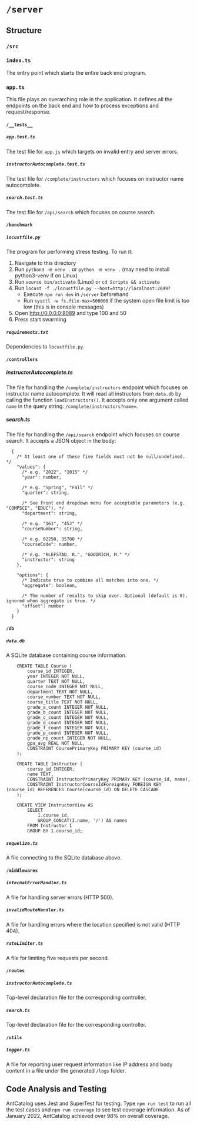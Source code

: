 # `/server`

## Structure
### `/src`
### `index.ts`
The entry point which starts the entire back end program.

### `app.ts`
This file plays an overarching role in the application. It defines all the endpoints on the back end and how to process exceptions and request/response.

#### `/__tests__`
##### `app.test.ts`
The test file for `app.js` which targets on invalid entry and server errors.

##### `instructorAutocomplete.test.ts`
The test file for `/complete/instructors` which focuses on instructor name autocomplete.

##### `search.test.ts`
The test file for `/api/search` which focuses on course search.

#### `/benchmark`
##### `locustfile.py`
The program for performing stress testing. To run it:
1. Navigate to this directory
2. Run `python3 -m venv .` or `python -m venv .` (may need to install python3-venv if on Linux)
3. Run `source bin/activate` (Linux) or `cd Scripts && activate`
4. Run `locust -f ./locustfile.py --host=http://localhost:26997`
   + Execute `npm run dev` in `/server` beforehand
   + Run `sysctl -w fs.file-max=500000` if the system open file limit is too low (this is in console messages)
5. Open http://0.0.0.0:8089 and type 100 and 50
6. Press start swarming

##### `requirements.txt`
Dependencies to `locustfile.py`.

#### `/controllers`
##### instructorAutocomplete.ts
The file for handling the `/complete/instructors` endpoint which focuses on instructor name autocomplete. It will read all instructors from `data.db` by calling the function `loadInstructors()`. It accepts only one argument called `name` in the query string: `/complete/instructors?name=`.

##### search.ts
The file for handling the `/api/search` endpoint which focuses on course search. It accepts a JSON object in the body:
```
  {
    /* At least one of these five fields must not be null/undefined. */
    "values": {
      /* e.g. "2022", "2015" */
      "year": number,

      /* e.g. "Spring", "Fall" */
      "quarter": string,
      
      /* See front end dropdown menu for acceptable parameters (e.g. "COMPSCI", "EDUC"). */
      "department": string,
      
      /* e.g. "161", "45J" */
      "courseNumber": string,
      
      /* e.g. 02250, 35780 */
      "courseCode": number,
      
      /* e.g. "KLEFSTAD, R.", "GOODRICH, M." */
      "instructor": string
    },
    
    "options": {
      /* Indicate true to combine all matches into one. */
      "aggregate": boolean,
      
      /* The number of results to skip over. Optional (default is 0), ignored when aggregate is true. */
      "offset": number
    }
  }
```

#### `/db`
##### `data.db`
A SQLite database containing course information.
```
    CREATE TABLE Course (
        course_id INTEGER,
        year INTEGER NOT NULL,
        quarter TEXT NOT NULL,
        course_code INTEGER NOT NULL,
        department TEXT NOT NULL,
        course_number TEXT NOT NULL,
        course_title TEXT NOT NULL,
        grade_a_count INTEGER NOT NULL,
        grade_b_count INTEGER NOT NULL,
        grade_c_count INTEGER NOT NULL,
        grade_d_count INTEGER NOT NULL,
        grade_f_count INTEGER NOT NULL,
        grade_p_count INTEGER NOT NULL,
        grade_np_count INTEGER NOT NULL,
        gpa_avg REAL NOT NULL,
        CONSTRAINT CoursePrimaryKey PRIMARY KEY (course_id)
    );

    CREATE TABLE Instructor (
        course_id INTEGER,
        name TEXT,
        CONSTRAINT InstructorPrimaryKey PRIMARY KEY (course_id, name),
        CONSTRAINT InstructorCourseIdForeignKey FOREIGN KEY (course_id) REFERENCES Course(course_id) ON DELETE CASCADE
    );

    CREATE VIEW InstructorView AS
        SELECT
            I.course_id,
            GROUP_CONCAT(I.name, '/') AS names
        FROM Instructor I
        GROUP BY I.course_id;
```

##### `sequelize.ts`
A file connecting to the SQLite database above.

#### `/middlewares`
##### `internalErrorHandler.ts`
A file for handling server errors (HTTP 500).

##### `invalidRouteHandler.ts`
A file for handling errors where the location specified is not valid (HTTP 404).

##### `rateLimiter.ts`
A file for limiting five requests per second.

#### `/routes`
##### `instructorAutocomplete.ts`
Top-level declaration file for the corresponding controller.

##### `search.ts`
Top-level declaration file for the corresponding controller.

#### `/utils`
##### `logger.ts`
A file for reporting user request information like IP address and body content in a file under the generated `/logs` folder.

## Code Analysis and Testing
AntCatalog uses Jest and SuperTest for testing. Type `npm run test` to run all the test cases and `npm run coverage` to see test coverage information. As of January 2022, AntCatalog achieved over 98% on overall coverage.
